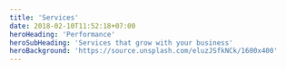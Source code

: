 ```yaml
---
title: 'Services'
date: 2018-02-10T11:52:18+07:00
heroHeading: 'Performance'
heroSubHeading: 'Services that grow with your business'
heroBackground: 'https://source.unsplash.com/eluzJSfkNCk/1600x400'
---
```

